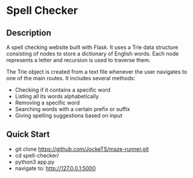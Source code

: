 # Spell Checker

## Description
A spell checking website built with Flask. It uses a Trie data structure consisting of nodes to store a dictionary of English words. Each node represents a letter and recursion is used to traverse them.

The Trie object is created from a text file whenever the user navigates to one of the main routes. 
It includes several methods:

* Checking if it contains a specific word
* Listing all its words alphabetically
* Removing a specific word
* Searching words with a certain prefix or suffix
* Giving spelling suggestions based on input

## Quick Start
* git clone https://github.com/JockeTS/maze-runner.git
* cd spell-checker/
* python3 app.py
* navigate to: http://127.0.0.1:5000